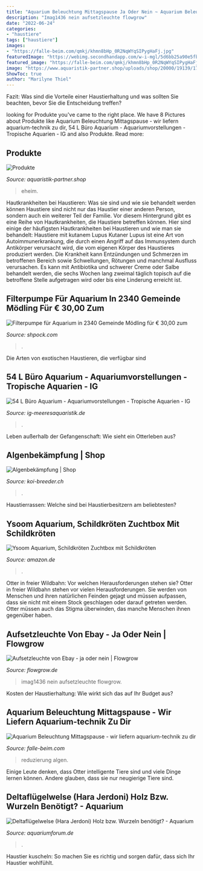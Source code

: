 ```yaml
---
title: "Aquarium Beleuchtung Mittagspause Ja Oder Nein ~ Aquarium Beleuchtung Mittagspause"
description: "Imag1436 nein aufsetzleuchte flowgrow"
date: "2022-06-24"
categories:
- "haustiere"
tags: ["haustiere"]
images:
- "https://falle-beim.com/qmkj/khmn8bHp_0R2NqWYqSIPygHaFj.jpg"
featuredImage: "https://webimg.secondhandapp.com/w-i-mgl/5d6bb25a90e5fb13ece4d819"
featured_image: "https://falle-beim.com/qmkj/khmn8bHp_0R2NqWYqSIPygHaFj.jpg"
image: "https://www.aquaristik-partner.shop/uploads/shop/20000/19139/171012011019.jpg"
ShowToc: true
author: "Marilyne Thiel"
---
```



Fazit: Was sind die Vorteile einer Haustierhaltung und was sollten Sie beachten, bevor Sie die Entscheidung treffen?

	

		
looking for Produkte you've came to the right place. We have 8 Pictures about Produkte like Aquarium Beleuchtung Mittagspause - wir liefern aquarium-technik zu dir, 54 L Büro Aquarium - Aquariumvorstellungen - Tropische Aquarien - IG and also Produkte. Read more:
		
    
## Produkte

<img loading=lazy src="https://www.aquaristik-partner.shop/uploads/shop/20000/19139/171012011019.jpg" onerror="this.onerror=null;this.src='https://tse1.mm.bing.net/th?id=OIP.XbK6nlFfwPM6QpmCpaqv3QAAAA&amp;pid=15.1';" alt="Produkte">

_Source: aquaristik-partner.shop_

>eheim. 

	

Hautkrankheiten bei Haustieren: Was sie sind und wie sie behandelt werden können
Haustiere sind nicht nur das Haustier einer anderen Person, sondern auch ein weiterer Teil der Familie. Vor diesem Hintergrund gibt es eine Reihe von Hautkrankheiten, die Haustiere betreffen können. Hier sind einige der häufigsten Hautkrankheiten bei Haustieren und wie man sie behandelt:
Haustiere mit kutanem Lupus
Kutaner Lupus ist eine Art von Autoimmunerkrankung, die durch einen Angriff auf das Immunsystem durch Antikörper verursacht wird, die vom eigenen Körper des Haustieres produziert werden. Die Krankheit kann Entzündungen und Schmerzen im betroffenen Bereich sowie Schwellungen, Rötungen und manchmal Ausfluss verursachen. Es kann mit Antibiotika und schwerer Creme oder Salbe behandelt werden, die sechs Wochen lang zweimal täglich topisch auf die betroffene Stelle aufgetragen wird oder bis eine Linderung erreicht ist.

    
## Filterpumpe Für Aquarium In 2340 Gemeinde Mödling Für € 30,00 Zum

<img loading=lazy src="https://webimg.secondhandapp.com/w-i-mgl/5d6bb25a90e5fb13ece4d819" onerror="this.onerror=null;this.src='https://tse4.mm.bing.net/th?id=OIP.Es1Gp6nExw-izSnxXefWHgHaFj&amp;pid=15.1';" alt="Filterpumpe für Aquarium in 2340 Gemeinde Mödling für € 30,00 zum">

_Source: shpock.com_

>. 

	

Die Arten von exotischen Haustieren, die verfügbar sind

    
## 54 L Büro Aquarium - Aquariumvorstellungen - Tropische Aquarien - IG

<img loading=lazy src="https://ig-meeresaquaristik.de/index.php/Attachment/12616-20200613-070847-jpg/" onerror="this.onerror=null;this.src='https://tse4.mm.bing.net/th?id=OIP.lBxA5ElpRE9xeUFlVSEfVQHaEK&amp;pid=15.1';" alt="54 L Büro Aquarium - Aquariumvorstellungen - Tropische Aquarien - IG">

_Source: ig-meeresaquaristik.de_

>. 

	

Leben außerhalb der Gefangenschaft: Wie sieht ein Otterleben aus?

    
## Algenbekämpfung | Shop

<img loading=lazy src="http://www.koi-breeder.ch/images/categories/schwebealgen.jpg" onerror="this.onerror=null;this.src='https://tse1.mm.bing.net/th?id=OIP._FksGwohJ2hktSRbpNsJcgHaHa&amp;pid=15.1';" alt="Algenbekämpfung | Shop">

_Source: koi-breeder.ch_

>. 

	

Haustierrassen: Welche sind bei Haustierbesitzern am beliebtesten?

    
## Ysoom Aquarium, Schildkröten Zuchtbox Mit Schildkröten

<img loading=lazy src="https://images-na.ssl-images-amazon.com/images/I/51sEW1CS-0L._AC_SL1002_.jpg" onerror="this.onerror=null;this.src='https://tse4.mm.bing.net/th?id=OIP.KfC7tfhO5mci1ZZzZVk0GgHaE0&amp;pid=15.1';" alt="Ysoom Aquarium, Schildkröten Zuchtbox mit Schildkröten">

_Source: amazon.de_

>. 

	

Otter in freier Wildbahn: Vor welchen Herausforderungen stehen sie?
Otter in freier Wildbahn stehen vor vielen Herausforderungen. Sie werden von Menschen und ihren natürlichen Feinden gejagt und müssen aufpassen, dass sie nicht mit einem Stock geschlagen oder darauf getreten werden. Otter müssen auch das Stigma überwinden, das manche Menschen ihnen gegenüber haben.

    
## Aufsetzleuchte Von Ebay - Ja Oder Nein | Flowgrow

<img loading=lazy src="https://www.flowgrow.de/media/imag1436.26976/full?d=1424025293" onerror="this.onerror=null;this.src='https://tse4.mm.bing.net/th?id=OIP.B_85nAMRxnPBs5Y4-QN1_gHaEM&amp;pid=15.1';" alt="Aufsetzleuchte von Ebay - ja oder nein | Flowgrow">

_Source: flowgrow.de_

>imag1436 nein aufsetzleuchte flowgrow. 

	

Kosten der Haustierhaltung: Wie wirkt sich das auf Ihr Budget aus?

    
## Aquarium Beleuchtung Mittagspause - Wir Liefern Aquarium-technik Zu Dir

<img loading=lazy src="https://falle-beim.com/qmkj/khmn8bHp_0R2NqWYqSIPygHaFj.jpg" onerror="this.onerror=null;this.src='https://tse3.mm.bing.net/th?id=OIP.1q8NhbetRW1TZkRtdUJWwwAAAA&amp;pid=15.1';" alt="Aquarium Beleuchtung Mittagspause - wir liefern aquarium-technik zu dir">

_Source: falle-beim.com_

>reduzierung algen. 

	

Einige Leute denken, dass Otter intelligente Tiere sind und viele Dinge lernen können. Andere glauben, dass sie nur neugierige Tiere sind.

    
## Deltaflügelwelse (Hara Jerdoni) Holz Bzw. Wurzeln Benötigt? - Aquarium

<img loading=lazy src="https://image-proxy.forumhome.com/10607e43a2ab0883b7dbcc0752ff7f6fb26542d0?url=https:%2F%2Fwww.l-welse.com%2Fgallery%2Ffiles%2F1%2F6%2F2%2F3%2F3%2Fl191_panaque_gr_n_1438_5_1000.jpg" onerror="this.onerror=null;this.src='https://tse3.mm.bing.net/th?id=OIP.KIvlLD8YOUYdmfYNbn8bmQHaE8&amp;pid=15.1';" alt="Deltaflügelwelse (Hara Jerdoni) Holz bzw. Wurzeln benötigt? - Aquarium">

_Source: aquariumforum.de_

>. 

	

Haustier kuscheln: So machen Sie es richtig und sorgen dafür, dass sich Ihr Haustier wohlfühlt.


